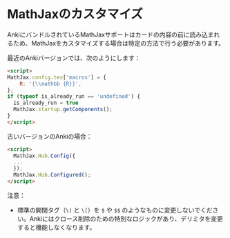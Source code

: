 # MathJaxのカスタマイズ

AnkiにバンドルされているMathJaxサポートはカードの内容の前に読み込まれるため、MathJaxをカスタマイズする場合は特定の方法で行う必要があります。

最近のAnkiバージョンでは、次のようにします：

```html
<script>
MathJax.config.tex['macros'] = {
    R: '{\\mathbb {R}}',
};
if (typeof is_already_run == 'undefined') {
  is_already_run = true
  MathJax.startup.getComponents();
}
</script>
```

古いバージョンのAnkiの場合：

```html
<script>
  MathJax.Hub.Config({
  ...
  });
  MathJax.Hub.Configured();
</script>
```

注意：

- 標準の開閉タグ（`\(` と `\[`）を `$` や `$$` のようなものに変更しないでください。Ankiにはクロース削除のための特別なロジックがあり、デリミタを変更すると機能しなくなります。
